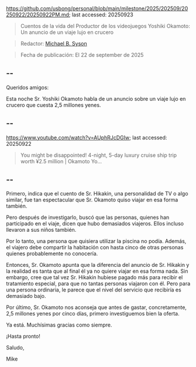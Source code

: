 https://github.com/usbong/personal/blob/main/milestone/2025/202509/20250922/20250922PM.md; last accessed: 20250923

> Cuentos de la vida del Productor de los videojuegos Yoshiki Okamoto: Un anuncio de un viaje lujo en crucero

> Redactor: [Michael B. Syson](https://www.linkedin.com/in/michaelsyson/)

> Fecha de publicación: El 22 de september de 2025

## --

Queridos amigos:

Esta noche Sr. Yoshiki Okamoto habla de un anuncio sobre un viaje lujo en crucero que cuesta 2,5 millones yenes.

## --

https://www.youtube.com/watch?v=AUphRJcDGIw; last accessed: 20250922

> You might be disappointed! 4-night, 5-day luxury cruise ship trip worth ¥2.5 million | Okamoto Yo...

## --

Primero, indica que el cuento de Sr. Hikakin, una personalidad de TV o algo similar, fue tan espectacular que Sr. Okamoto quiso viajar en esa forma también. 

Pero después de investigarlo, buscó que las personas, quienes han participado en el viaje, dicen que hubo demasiados viajeros. Ellos incluso llevaron a sus niños también. 

Por lo tanto, una persona que quisiera utilizar la piscina no podía. Además, el viajero debe compartir la habitación con hasta cinco de otras personas quienes probablemente no conocería.

Entonces, Sr. Okamoto apunta que la diferencia del anuncio de Sr. Hikakin y la realidad es tanta que al final él ya no quiere viajar en esa forma nada. Sin embargo, cree que tal vez Sr. Hikakin hubiese pagado más para recibir el tratamiento especial, para que no tantas personas viajaron con él. Pero para una persona ordinaria, le parece que el nivel del servicio que recibiría es demasiado bajo.

Por último, Sr. Okamoto nos aconseja que antes de gastar, concretamente, 2,5 millones yenes por cinco días, primero investiguemos bien la oferta.

Ya está. Muchísimas gracias como siempre.

¡Hasta pronto!

Saludo,

Mike